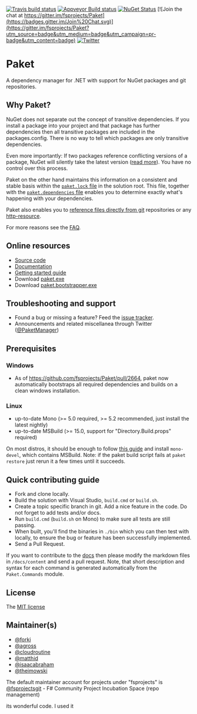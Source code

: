 [![Travis build status](https://api.travis-ci.org/fsprojects/Paket.svg?branch=master)](https://travis-ci.org/fsprojects/Paket?branch=master)
[![Appveyor Build status](https://ci.appveyor.com/api/projects/status/f77ejdp6mtkris2u/branch/master?svg=true)](https://ci.appveyor.com/project/paket/paket/branch/master)
[![NuGet Status](https://img.shields.io/nuget/v/Paket.svg?style=flat)](https://www.nuget.org/packages/Paket/)
[![Join the chat at https://gitter.im/fsprojects/Paket](https://badges.gitter.im/Join%20Chat.svg)](https://gitter.im/fsprojects/Paket?utm_source=badge&utm_medium=badge&utm_campaign=pr-badge&utm_content=badge)
[![Twitter](https://img.shields.io/badge/Twitter-PaketManager-blue.svg)](https://twitter.com/PaketManager)

# Paket

A dependency manager for .NET with support for NuGet packages and git repositories.

## Why Paket?

NuGet does not separate out the concept of transitive dependencies.
If you install a package into your project and that package has further dependencies then all transitive packages are included in the packages.config.
There is no way to tell which packages are only transitive dependencies.

Even more importantly: If two packages reference conflicting versions of a package, NuGet will silently take the latest version ([read more](https://fsprojects.github.io/Paket/controlling-nuget-resolution.html)). You have no control over this process.

Paket on the other hand maintains this information on a consistent and stable basis within the [`paket.lock` file][7] in the solution root.
This file, together with the [`paket.dependencies` file][8] enables you to determine exactly what's happening with your dependencies.

Paket also enables you to [reference files directly from git][9] repositories or any [http-resource][11].

For more reasons see the [FAQ][10].

## Online resources

 - [Source code][1]
 - [Documentation][2]
 - [Getting started guide](https://fsprojects.github.io/Paket/getting-started.html)
 - Download [paket.exe][3]
 - Download [paket.bootstrapper.exe][3]

## Troubleshooting and support

 - Found a bug or missing a feature? Feed the [issue tracker][4].
 - Announcements and related miscellanea through Twitter ([@PaketManager][5])
 

## Prerequisites

### Windows
 - As of https://github.com/fsprojects/Paket/pull/2664, paket now automatically bootstraps all required dependencies and builds on a clean windows installation.

### Linux

 - up-to-date Mono (>= 5.0 required, >= 5.2 recommended, just install the latest nightly)
 - up-to-date MSBuild (>= 15.0, support for "Directory.Build.props" required)

 On most distros, it should be enough to follow [this guide](http://www.mono-project.com/docs/getting-started/install/linux/) and install ``mono-devel``, which contains MSBuild.
 Note: if the paket build script fails at ``paket restore`` just rerun it a few times until it succeeds.

## Quick contributing guide

 - Fork and clone locally.
 - Build the solution with Visual Studio, `build.cmd` or `build.sh`.
 - Create a topic specific branch in git. Add a nice feature in the code. Do not
   forget to add tests and/or docs.
 - Run `build.cmd` (`build.sh` on Mono) to make sure all tests are still
   passing.
 - When built, you'll find the binaries in `./bin` which you can then test
   with locally, to ensure the bug or feature has been successfully implemented.
 - Send a Pull Request.

If you want to contribute to the [docs][2] then please modify the markdown files in `/docs/content` and send a pull request.
Note, that short description and syntax for each command is generated automatically from the `Paket.Commands` module.

## License

The [MIT license][6]

## Maintainer(s)

- [@forki](https://github.com/forki)
- [@agross](https://github.com/agross)
- [@cloudroutine](https://github.com/cloudroutine)
- [@matthid](https://github.com/matthid)
- [@isaacabraham](https://github.com/isaacabraham)
- [@theimowski](https://github.com/theimowski)

The default maintainer account for projects under "fsprojects" is [@fsprojectsgit](https://github.com/fsprojectsgit) - F# Community Project Incubation Space (repo management)

 [1]: https://github.com/fsprojects/Paket/
 [2]: https://fsprojects.github.io/Paket/
 [3]: https://github.com/fsprojects/Paket/releases/latest
 [4]: https://github.com/fsprojects/Paket/issues
 [5]: https://twitter.com/PaketManager
 [6]: https://github.com/fsprojects/Paket/blob/master/LICENSE.txt
 [7]: https://fsprojects.github.io/Paket/lock-file.html
 [8]: https://fsprojects.github.io/Paket/dependencies-file.html
 [9]: https://fsprojects.github.io/Paket/git-dependencies.html
 [10]: https://fsprojects.github.io/Paket/faq.html
 [11]: https://fsprojects.github.io/Paket/http-dependencies.html
 [badge-pr-stats]: https://www.issuestats.com/github/fsprojects/Paket/badge/pr
 [badge-issue-stats]: https://www.issuestats.com/github/fsprojects/Paket/badge/issue
 [link-issue-stats]: https://www.issuestats.com/github/fsprojects/Paket


its wonderful code. I used it
